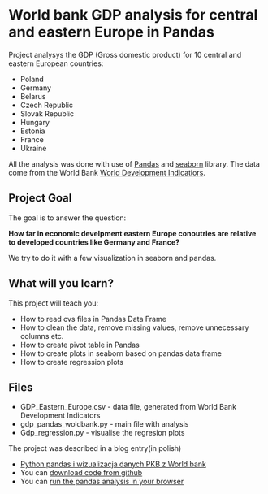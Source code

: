 # World bank GDP analysis for central and eastern Europe in Pandas 

Project analysys the GDP (Gross domestic product) for 10 central and eastern European countries:

* Poland
* Germany
* Belarus
* Czech Republic
* Slovak Republic
* Hungary
* Estonia
* France
* Ukraine

All the analysis was done with use of [Pandas](http://pandas.pydata.org/) and [seaborn](http://seaborn.pydata.org/) library. 
The data come from the World Bank [World Development Indicatiors](http://databank.worldbank.org/data/reports.aspx?source=world-development-indicators). 

## Project Goal

The goal is to answer the question: 

**How far in economic develpment eastern Europe conoutries are relative to developed countries like Germany and France?**

We try to do it with a few visualization in seaborn and pandas. 

## What will you learn? 

This project will teach you: 

* How to read cvs files in Pandas Data Frame
* How to clean the data, remove missing values, remove unnecessary columns etc.
* How to create pivot table in Pandas
* How to create plots in seaborn based on pandas data frame
* How to create regression plots

## Files

* GDP_Eastern_Europe.csv - data file, generated from World Bank Development Indicators
* gdp_pandas_woldbank.py - main file with analysis
* Gdp_regression.py - visualise the regresion plots



The project was described in a blog entry(in polish)

*  [Python pandas i wizualizacja danych PKB z World bank](http://ksopyla.com/2016/12/python-pandas-i-wizualizacja-danych-pkb-z-wordbank/)
* You can [download code from github](https://github.com/ksopyla/Pandas_Wordbank_GDP)
* You can [run the pandas analysis in your browser](https://plon.io/explore/)
